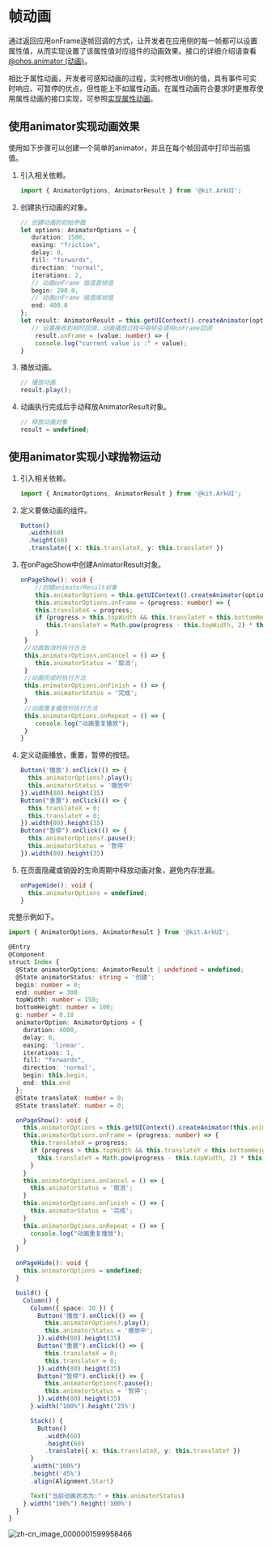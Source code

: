 # 帧动画

通过返回应用onFrame逐帧回调的方式，让开发者在应用侧的每一帧都可以设置属性值，从而实现设置了该属性值对应组件的动画效果。接口的详细介绍请查看[@ohos.animator (动画)](../reference/apis-arkui/js-apis-animator.md)。

相比于属性动画，开发者可感知动画的过程，实时修改UI侧的值，具有事件可实时响应、可暂停的优点，但性能上不如属性动画。在属性动画符合要求时更推荐使用属性动画的接口实现，可参照[实现属性动画](./arkts-attribute-animation-apis.md)。


## 使用animator实现动画效果

使用如下步骤可以创建一个简单的animator，并且在每个帧回调中打印当前插值。

1. 引入相关依赖。

   ```ts
   import { AnimatorOptions, AnimatorResult } from '@kit.ArkUI';
   ```

2. 创建执行动画的对象。

   ```ts
   // 创建动画的初始参数
   let options: AnimatorOptions = {                        
      duration: 1500,                               
      easing: "friction",                        
      delay: 0,                           
      fill: "forwards",                                  
      direction: "normal",                                  
      iterations: 2,                                        
      // 动画onFrame 插值首帧值                                    
      begin: 200.0,                                         
      // 动画onFrame 插值尾帧值                                    
      end: 400.0                                            
   }; 
   let result: AnimatorResult = this.getUIContext().createAnimator(options);
      // 设置接收到帧时回调，动画播放过程中每帧会调用onFrame回调
       result.onFrame = (value: number) => {
       console.log("current value is :" + value);
   }
   ```

3. 播放动画。

   ```ts
   // 播放动画
   result.play();
   ```

4. 动画执行完成后手动释放AnimatorResult对象。

   ```ts
   // 释放动画对象
   result = undefined;
   ```

## 使用animator实现小球抛物运动

1. 引入相关依赖。

   ```ts
   import { AnimatorOptions, AnimatorResult } from '@kit.ArkUI';
   ```

2. 定义要做动画的组件。

   ```ts
   Button()
     .width(60)
     .height(60)
     .translate({ x: this.translateX, y: this.translateY })
   ```

3. 在onPageShow中创建AnimatorResult对象。

   ```ts
   onPageShow(): void {
       //创建animatorResult对象
       this.animatorOptions = this.getUIContext().createAnimator(options);
       this.animatorOptions.onFrame = (progress: number) => {
       this.translateX = progress;
       if (progress > this.topWidth && this.translateY < this.bottomHeight) {
          this.translateY = Math.pow(progress - this.topWidth, 2) * this.g;
       }
    }
    //动画取消时执行方法
    this.animatorOptions.onCancel = () => {
       this.animatorStatus = '取消';
    }
    //动画完成时执行方法
    this.animatorOptions.onFinish = () => {
       this.animatorStatus = '完成';
    }
    //动画重复播放时执行方法
    this.animatorOptions.onRepeat = () => {
       console.log("动画重复播放");
    }
   }
   ```

4. 定义动画播放，重置，暂停的按钮。

   ```ts
   Button('播放').onClick(() => {
     this.animatorOptions?.play();
     this.animatorStatus = '播放中'
   }).width(80).height(35)
   Button("重置").onClick(() => {
     this.translateX = 0;
     this.translateY = 0;
   }).width(80).height(35)
   Button("暂停").onClick(() => {
     this.animatorOptions?.pause();
     this.animatorStatus = '暂停'
   }).width(80).height(35)
   ```
5. 在页面隐藏或销毁的生命周期中释放动画对象，避免内存泄漏。
   ```ts
   onPageHide(): void {
     this.animatorOptions = undefined;
   }
   ```

完整示例如下。

```ts
import { AnimatorOptions, AnimatorResult } from '@kit.ArkUI';

@Entry
@Component
struct Index {
  @State animatorOptions: AnimatorResult | undefined = undefined;
  @State animatorStatus: string = '创建';
  begin: number = 0;
  end: number = 300
  topWidth: number = 150;
  bottomHeight: number = 100;
  g: number = 0.18
  animatorOption: AnimatorOptions = {
    duration: 4000,
    delay: 0,
    easing: 'linear',
    iterations: 1,
    fill: "forwards",
    direction: 'normal',
    begin: this.begin,
    end: this.end
  };
  @State translateX: number = 0;
  @State translateY: number = 0;

  onPageShow(): void {
    this.animatorOptions = this.getUIContext().createAnimator(this.animatorOption)
    this.animatorOptions.onFrame = (progress: number) => {
      this.translateX = progress;
      if (progress > this.topWidth && this.translateY < this.bottomHeight) {
        this.translateY = Math.pow(progress - this.topWidth, 2) * this.g;
      }
    }
    this.animatorOptions.onCancel = () => {
      this.animatorStatus = '取消';
    }
    this.animatorOptions.onFinish = () => {
      this.animatorStatus = '完成';
    }
    this.animatorOptions.onRepeat = () => {
      console.log("动画重复播放");
    }
  }

  onPageHide(): void {
    this.animatorOptions = undefined;
  }

  build() {
    Column() {
      Column({ space: 30 }) {
        Button('播放').onClick(() => {
          this.animatorOptions?.play();
          this.animatorStatus = '播放中';
        }).width(80).height(35)
        Button("重置").onClick(() => {
          this.translateX = 0;
          this.translateY = 0;
        }).width(80).height(35)
        Button("暂停").onClick(() => {
          this.animatorOptions?.pause();
          this.animatorStatus = '暂停';
        }).width(80).height(35)
      }.width("100%").height('25%')

      Stack() {
        Button()
          .width(60)
          .height(60)
          .translate({ x: this.translateX, y: this.translateY })
      }
      .width("100%")
      .height('45%')
      .align(Alignment.Start)

      Text("当前动画状态为:" + this.animatorStatus)
    }.width("100%").height('100%')
  }
}
```

![zh-cn_image_0000001599958466](figures/animatorSimple.gif)